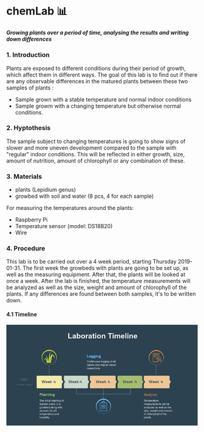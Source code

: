 # chemLab :bar_chart:

##### *Growing plants over a period of time, analysing the results and writing down differences* 

### 1. Introduction
Plants are exposed to different conditions during their period of growth, which affect them in different ways. The goal of this lab is to find out if there are any observable differences in the matured plants between these two samples of plants : 
 - Sample grown with a stable temperature and normal indoor conditions
 - Sample growm with a changing temperature but otherwise normal conditions.

### 2. Hyptothesis
The sample subject to changing temperatures is going to show signs of slower and more uneven development compared to the sample with "regular" indoor conditions. This will be reflected in either growth, size, amount of nutrition, amount of chlorophyll or any combination of these.

### 3. Materials
- plants (Lepidium genus)
- growbed with soil and water (8 pcs, 4 for each sample)

For measuring the temperatures around the plants:
- Raspberry Pi
- Temperature sensor (model: DS18B20)
- Wire

### 4. Procedure
This lab is to be carried out over a 4 week period, starting Thursday 2019-01-31.
The first week the growbeds with plants are going to be set up, as well as the measuring equipment. After that, the plants will be looked at once a week. After the lab is finished, the temperature measurements will be analyzed as well as the size, weight and amount of chlorophyll of the plants. If any differences are found between both samples, it's to be written down.  
#### 4.1 Timeline
![Timeline](https://github.com/SkySails/chemLab/blob/master/images/project/timeline.jpg?raw=true)
